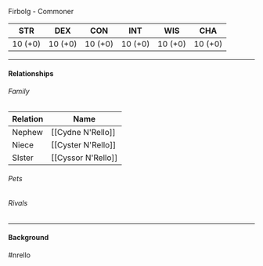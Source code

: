 Firbolg - Commoner

STR | DEX | CON | INT | WIS | CHA
---- | ---- | ---- | ---- | ---- | ----  
10 (+0) | 10 (+0) | 10 (+0) | 10 (+0) | 10 (+0) | 10 (+0) | 

---

#### Relationships
###### Family
	
Relation | Name
------------ | ------------
Nephew | [[Cydne N'Rello]]
Niece | [[Cyster N'Rello]]
SIster | [[Cyssor N'Rello]]

###### Pets

###### Rivals

---

#### Background
<Description>
	
#nrello 